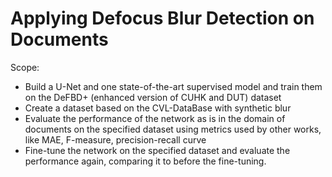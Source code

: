 # Applying Defocus Blur Detection on Documents

Scope:
  - Build a U-Net and one state-of-the-art supervised model and train them on the DeFBD+ (enhanced version of CUHK and DUT) dataset
  - Create a dataset based on the CVL-DataBase with synthetic blur
  - Evaluate the performance of the network as is in the domain of documents on the specified dataset using metrics used by other works, like MAE, F-measure, precision-recall curve
  - Fine-tune the network on the specified dataset and evaluate the performance again, comparing it to before the fine-tuning.
